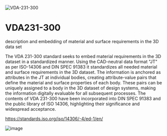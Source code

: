 ![VDA-231-300](https://github.com/user-attachments/assets/72388c7e-f8cb-4b88-9d17-1636772da4c6)

# VDA231-300
description and embedding of material and surface requirements in the 3D data set

The VDA 231-300 standard seeks to embed material requirements in the 3D dataset in a standardized manner.
Using the CAD-neutral data format "JT" as per ISO-14306 and DIN SPEC 91383 it standardizes all needed material and surface requirements in the 3D dataset. The information is anchored as attributes in the JT at individual bodies, creating attribute-value pairs that define the material and surface properties of each body. These pairs can be uniquely assigned to a body in the 3D dataset of design systems, making the information digitally evaluable for all subsequent processes.
The contents of VDA 231-300 have been incorporated into DIN SPEC 91383 and the public library of ISO 14306, highlighting their significance and widespread acceptance.


https://standards.iso.org/iso/14306/-4/ed-1/en/

![image](https://github.com/user-attachments/assets/fceb0c51-1939-4011-a2cb-8927e026aff2)
